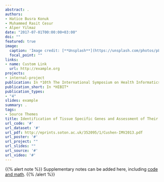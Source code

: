 ```yaml
---
abstract: .
authors:
- Hatice Busra Konuk
- Muhammed Rasit Cesur
- Alper Yilmaz
date: "2017-07-01T00:00:00+03:00"
doi: ""
featured: true
image:
  caption: 'Image credit: [**Unsplash**](https://unsplash.com/photos/pLCdAaMFLTE)'
  focal_point: ""
links:
- name: Custom Link
  url: http://example.org
projects:
- internal-project
publication: In *10th The International Symposium on Health Informatics and Bioinformatics*
publication_short: In *HIBIT*
publication_types:
- "4"
slides: example
summary: .
tags:
- Source Themes
title: Identification of Tissue Specific Genes and Assessment of Their Intersection with Differentialy Expressed Genes in Cancer Data to Understand Tumor Heterogeneity in silico
url_code: '#'
url_dataset: '#'
url_pdf: http://eprints.soton.ac.uk/352095/1/Cushen-IMV2013.pdf
url_poster: '#'
url_project: ""
url_slides: ""
url_source: '#'
url_video: '#'
---
```


{{% alert note %}}
Supplementary notes can be added here, including [code and math](https://sourcethemes.com/academic/docs/writing-markdown-latex/).
{{% /alert %}}
